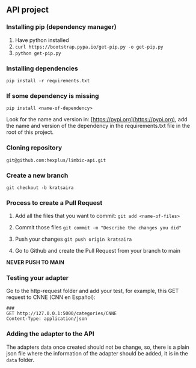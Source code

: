 ## API project

### Installing pip (dependency manager)

1. Have python installed
2. ```curl https://bootstrap.pypa.io/get-pip.py -o get-pip.py```
3. ```python get-pip.py```

### Installing dependencies

```pip install -r requirements.txt```


### If some dependency is missing


```pip install <name-of-dependency>```

Look for the name and version in: [https://pypi.org](https://pypi.org), add the name and version of the dependency in the requirements.txt file in the root of this project.

### Cloning repository

```git@github.com:hexplus/limbic-api.git```

### Create a new branch

```git checkout -b kratsaira```

### Process to create a Pull Request

1. Add all the files that you want to commit:
```git add <name-of-files>```

2. Commit those files ```git commit -m "Describe the changes you did"```
3. Push your changes ```git push origin kratsaira```
4. Go to Github and create the Pull Request from your branch to main

**NEVER PUSH TO MAIN**

### Testing your adapter

Go to the http-request folder and add your test, for example, this GET request to CNNE (CNN en Español):

```
###
GET http://127.0.0.1:5000/categories/CNNE
Content-Type: application/json
```

### Adding the adapter to the API

The adapters data once created should not be change, so, there is a plain json file where the information of the adapter should be added, it is in the `data` folder.


